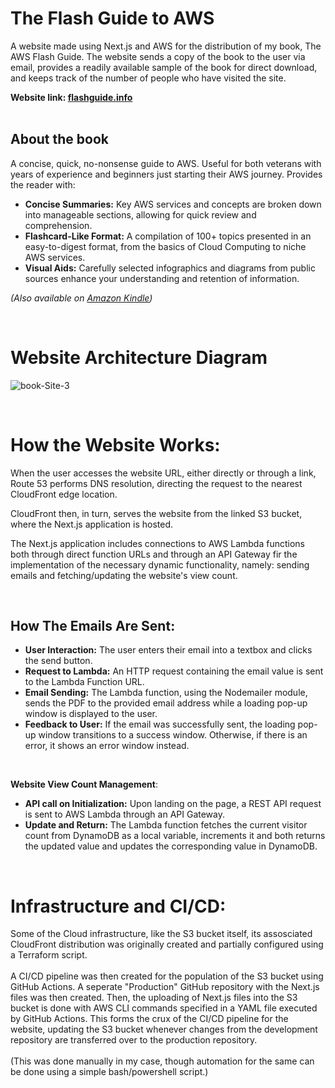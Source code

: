 # The Flash Guide to AWS

A website made using Next.js and AWS for the distribution of my book, The AWS Flash Guide. The website sends a copy of the book to the user via email, provides a readily available sample of the book for direct download, and keeps track of the number of people who have visited the site. 

<b> Website link: [flashguide.info](http://awsflashguide.info/) </b>
<br/><br/>


 ## About the book
A concise, quick, no-nonsense guide to AWS. Useful for both veterans with years of experience and beginners just starting their AWS journey. Provides the reader with:

 - <b>Concise Summaries:</b> Key AWS services and concepts are broken down into manageable sections, allowing for quick review and comprehension.
 - <b>Flashcard-Like Format:</b> A compilation of 100+ topics presented in an easy-to-digest format, from the basics of Cloud Computing to niche AWS services.
 - <b>Visual Aids:</b> Carefully selected infographics and diagrams from public sources enhance your understanding and retention of information.
   
*(Also available on [Amazon Kindle](https://www.amazon.com/dp/B0D9CXF535))*

<br/>

# Website Architecture Diagram

![book-Site-3](https://github.com/SujalKThapa/Cloud-Resources/assets/136220535/96384123-3689-4409-aec4-467ce9b85573)

<br/>


# How the Website Works:
When the user accesses the website URL, either directly or through a link, Route 53 performs DNS resolution, directing the request to the nearest CloudFront edge location.

CloudFront then, in turn, serves the website from the linked S3 bucket, where the Next.js application is hosted.

The Next.js application includes connections to AWS Lambda functions both through direct function URLs and through an API Gateway fir the implementation of the necessary dynamic functionality, namely: sending emails and fetching/updating the website's view count.

<br/>

## How The Emails Are Sent:

- **User Interaction:** The user enters their email into a textbox and clicks the send button.
- **Request to Lambda:** An HTTP request containing the email value is sent to the Lambda Function URL.
- **Email Sending:** The Lambda function, using the Nodemailer module, sends the PDF to the provided email address while a loading pop-up window is displayed to the user.
- **Feedback to User:** If the email was successfully sent, the loading pop-up window transitions to a success window. Otherwise, if there is an error, it shows an error window instead.
<br/>

**Website View Count Management**:
- **API call on Initialization:** Upon landing on the page, a REST API request is sent to AWS Lambda through an API Gateway.
- **Update and Return:** The Lambda function fetches the current visitor count from DynamoDB as a local variable, increments it and both returns the updated value and updates the corresponding value in DynamoDB.
<br/>

# Infrastructure and CI/CD:
Some of the Cloud infrastructure, like the S3 bucket itself, its assosciated CloudFront distribution was originally created and partially configured using a Terraform script.
<br/>
<br/>
A CI/CD pipeline was then created for the population of the S3 bucket using GitHub Actions. A seperate "Production" GitHub repository with the Next.js files was then created. Then, the uploading of Next.js files into the S3 bucket is done with AWS CLI commands specified in a YAML file executed by GitHub Actions. This forms the crux of the CI/CD pipeline for the website, updating the S3 bucket whenever changes from the development repository are transferred over to the production repository.
<br/>
<br/>
(This was done manually in my case, though automation for the same can be done using a simple bash/powershell script.)
